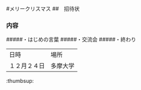 #メリークリスマス
##　招待状
### 内容
#####・はじめの言葉
#####・交流会
#####・終わり

<table>
    <tr>
        <td>日時</td>
        <td>場所</td>
    </tr>
    <tr>
        <td>１２月２４日</td>
        <td>多摩大学</td>
    </tr>
</table>
:thumbsup:
